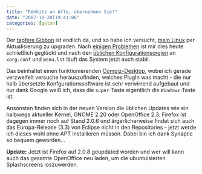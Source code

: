 ```yaml
---
title: "Rehkitz an Affe, übernehmen Sie!"
date: "2007-10-20T19:41:06"
categories: [getan]
---
```


Der [tapfere Gibbon](http://www.ubuntu.com/getubuntu/releasenotes/710tour) ist endlich da, und so habe ich versucht, [mein Linux](/2007/06/25/ubuntu-704-oder-die-verwirrende-versionsnummer/) per Aktualisierung zu upgraden. Nach [einigen Problemen](https://bugs.launchpad.net/ubuntu/+source/update-manager/+bug/118862) ist mir dies heute schließlich geglückt und nach den [üblichen Konfigurationsorgien](/2007/09/30/lost-in-updates/) an `xorg.conf` und `menu.lst` läuft das System jetzt auch stabil.

Das beinhaltet einen funktionierenden [Compiz-Desktop](http://www.compiz-fusion.org/), wobei ich gerade verzweifelt versuche herauszufinden, welches PlugIn was macht - die nur halb übersetzte Konfgurationssoftware ist sehr verwirrend aufgebaut und nur dank Google weiß ich, dass die `super`-Taste eigentlich die `Windows`-Taste ist.

Ansonsten finden sich in der neuen Version die üblichen Updates wie ein halbwegs aktueller Kernel, GNOME 2.20 oder OpenOffice 2.3. Firefox ist dagegen immer noch auf Stand 2.0.6 und ärgerlicherweise findet sich auch das Europa-Release (3.3) von Eclipse nicht in den Repositories - jetzt werde ich dieses wohl ohne APT installieren müssen. Dabei bin ich dank Synaptic so bequem geworden...

**Update:** Jetzt ist Firefox auf 2.0.8 geupdated worden und wer will kann auch das gesamte OpenOffice neu laden, um die ubuntuisierten Splashscreens loszuwerden.
